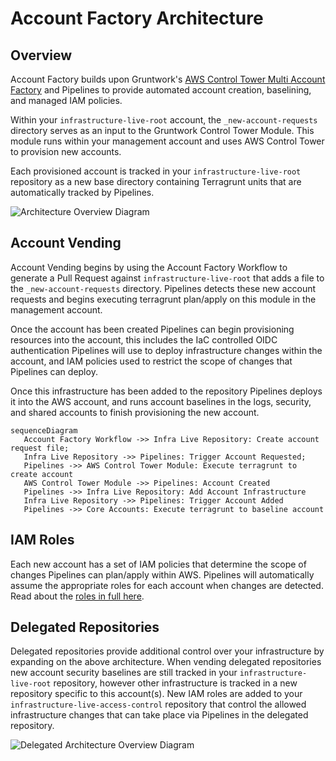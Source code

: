 # Account Factory Architecture

## Overview

Account Factory builds upon Gruntwork's [AWS Control Tower Multi Account Factory](/reference/modules/terraform-aws-control-tower/control-tower-multi-account-factory/) and Pipelines to provide automated account creation, baselining, and managed IAM policies.

Within your `infrastructure-live-root` account, the `_new-account-requests` directory serves as an input to the Gruntwork Control Tower Module. This module runs within your management account and uses AWS Control Tower to provision new accounts.

Each provisioned account is tracked in your `infrastructure-live-root` repository as a new base directory containing Terragrunt units that are automatically tracked by Pipelines.

![Architecture Overview Diagram](/img/accountfactory/architecture.png)

## Account Vending

Account Vending begins by using the Account Factory Workflow to generate a Pull Request against `infrastructure-live-root` that adds a file to the `_new-account-requests` directory. Pipelines detects these new account requests and begins executing terragrunt plan/apply on this module in the management account.

Once the account has been created Pipelines can begin provisioning resources into the account, this includes the IaC controlled OIDC authentication Pipelines will use to deploy infrastructure changes within the account, and IAM policies used to restrict the scope of changes that Pipelines can deploy.

Once this infrastructure has been added to the repository Pipelines deploys it into the AWS account, and runs account baselines in the logs, security, and shared accounts to finish provisioning the new account.

```mermaid
sequenceDiagram
   Account Factory Workflow ->> Infra Live Repository: Create account request file;
   Infra Live Repository ->> Pipelines: Trigger Account Requested;
   Pipelines ->> AWS Control Tower Module: Execute terragrunt to create account
   AWS Control Tower Module ->> Pipelines: Account Created
   Pipelines ->> Infra Live Repository: Add Account Infrastructure
   Infra Live Repository ->> Pipelines: Trigger Account Added
   Pipelines ->> Core Accounts: Execute terragrunt to baseline account
```

## IAM Roles

Each new account has a set of IAM policies that determine the scope of changes Pipelines can plan/apply within AWS. Pipelines will automatically assume the appropriate roles for each account when changes are detected. Read about the [roles in full here](/2.0/docs/pipelines/architecture/security-controls#roles-provisioned-by-devops-foundations).

## Delegated Repositories

Delegated repositories provide additional control over your infrastructure by expanding on the above architecture. When vending delegated repositories new account security baselines are still tracked in your `infrastructure-live-root` repository, however other infrastructure is tracked in a new repository specific to this account(s). New IAM roles are added to your `infrastructure-live-access-control` repository that control the allowed infrastructure changes that can take place via Pipelines in the delegated repository.

![Delegated Architecture Overview Diagram](/img/accountfactory/delegated-architecture.png)